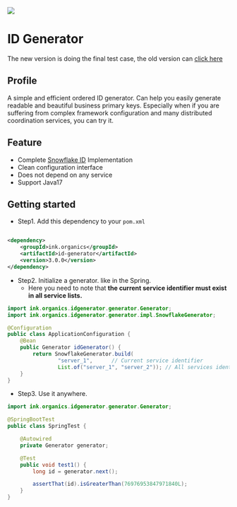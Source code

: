 [maven-img]: https://img.shields.io/maven-central/v/ink.organics/id-generator

[id-generator]: https://mvnrepository.com/artifact/ink.organics/id-generator

[![][maven-img]][id-generator]

# ID Generator

The new version is doing the final test case, the old version can [click here](./README_LINA.md)

## Profile

A simple and efficient ordered ID generator. Can help you easily generate readable and beautiful business primary keys.
Especially when if you are suffering from complex framework configuration and many distributed coordination services,
you can try it.

## Feature

- Complete [Snowflake ID](https://en.wikipedia.org/wiki/Snowflake_ID) Implementation
- Clean configuration interface
- Does not depend on any service
- Support Java17

## Getting started

- Step1. Add this dependency to your `pom.xml`

```xml

<dependency>
    <groupId>ink.organics</groupId>
    <artifactId>id-generator</artifactId>
    <version>3.0.0</version>
</dependency>
```

- Step2. Initialize a generator. like in the Spring.
  - Here you need to note that **the current service identifier must exist in all service lists.**

```java
import ink.organics.idgenerator.generator.Generator;
import ink.organics.idgenerator.generator.impl.SnowflakeGenerator;

@Configuration
public class ApplicationConfiguration {
    @Bean
    public Generator idGenerator() {
        return SnowflakeGenerator.build(
                "server_1",      // Current service identifier
                List.of("server_1", "server_2")); // All services identifier.
    }
}
```

- Step3. Use it anywhere.

```java
import ink.organics.idgenerator.generator.Generator;

@SpringBootTest
public class SpringTest {

    @Autowired
    private Generator generator;

    @Test
    public void test1() {
        long id = generator.next();

        assertThat(id).isGreaterThan(76976953847971840L);
    }
}
```